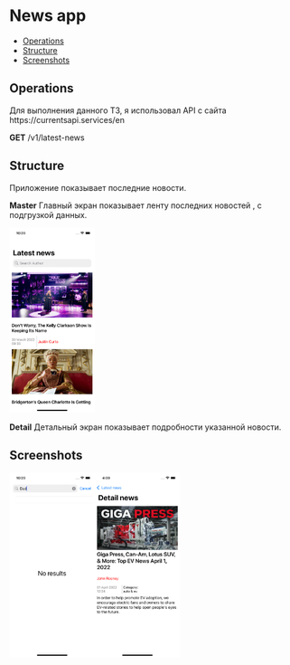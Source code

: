 # News app

 - [Operations](#operations)
 - [Structure](#structure)
 - [Screenshots](#screenshots)
 

 <h2>Operations</h2>
 <p> Для выполнения данного ТЗ, я использовал API  с сайта https://currentsapi.services/en </p>
 <p><b>GET</b> /v1/latest-news</p>
 

 <h2>Structure</h2>
 <p>Приложение показывает последние новости.</p>
 <p><b>Master</b> Главный экран показывает ленту последних новостей , с подгрузкой данных.</p>
  <img alt="App image" src="Screenshots/main.png" width="30%">
 <p><b>Detail</b> Детальный экран показывает подробности указанной новости.</p>

 <h2>Screenshots</h2>
 <div style="display:flex;">

 <img alt="App image" src="Screenshots/noResults.png" width="30%">
 <img alt="App image" src="Screenshots/detail.png" width="30%">
 
 </div>

